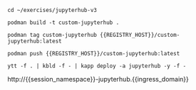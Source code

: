 ```execute
cd ~/exercises/jupyterhub-v3
```

```execute
podman build -t custom-jupyterhub .
```

```execute
podman tag custom-jupyterhub {{REGISTRY_HOST}}/custom-jupyterhub:latest
```

```execute
podman push {{REGISTRY_HOST}}/custom-jupyterhub:latest
```

```execute
ytt -f . | kbld -f - | kapp deploy -a jupyterhub -y -f -
```

http://{{session_namespace}}-jupyterhub.{{ingress_domain}}

